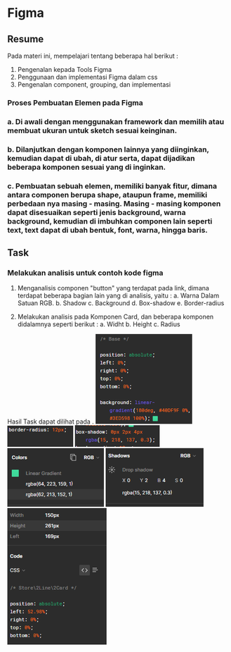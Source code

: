 # Figma

## Resume
Pada materi ini, mempelajari tentang beberapa hal berikut :
1. Pengenalan kepada Tools Figma
2. Penggunaan dan implementasi Figma dalam css
3. Pengenalan component, grouping, dan implementasi

### Proses Pembuatan Elemen pada Figma
### a. Di awali dengan menggunakan framework dan memilih atau membuat ukuran untuk sketch sesuai keinginan.

### b. Dilanjutkan dengan komponen lainnya yang diinginkan, kemudian dapat di ubah, di atur serta, dapat dijadikan beberapa komponen sesuai yang di inginkan.

### c. Pembuatan sebuah elemen, memiliki banyak fitur, dimana antara componen berupa shape, ataupun frame, memiliki perbedaan nya masing - masing. Masing - masing komponen dapat disesuaikan seperti jenis background, warna background, kemudian di imbuhkan componen lain seperti text, text dapat di ubah bentuk, font, warna, hingga baris.

## Task 
### Melakukan analisis untuk contoh kode figma
1. Menganalisis componen "button" yang terdapat pada link, dimana terdapat beberapa bagian lain yang di analisis, yaitu :
a. Warna Dalam Satuan RGB.
b. Shadow
c. Background
d. Box-shadow
e. Border-radius

2. Melakukan analisis pada Komponen Card, dan beberapa komponen didalamnya seperti
berikut :
a. Widht
b. Height
c. Radius

Hasil Task dapat dilihat pada .
![Screenshot](./screenshot/Screenshot_Background_Button.png)
![Screenshot](./screenshot/Screenshot_Border_Radius.png)
![Screenshot](./screenshot/Screenshot_Box_Shadow.png)
![Screenshot](./screenshot/Screenshot_Button_Rgb_Color.png)
![Screenshot](./screenshot/Screenshot_Shadow_Button.png)
![Screenshot](./screenshot/Screenshot_Width_Height_Radius.png)
